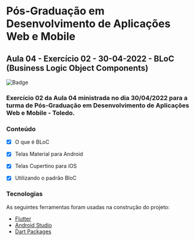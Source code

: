 # Pós-Graduação em Desenvolvimento de Aplicações Web e Mobile
## Aula 04 - Exercício 02 - 30-04-2022 - BLoC (Business Logic Object Components)

![Badge](https://img.shields.io/badge/Marcos%20Dias%20Vendramini-Flutter-blue)

### Exercício 02 da Aula 04 ministrada no dia 30/04/2022 para a turma de Pós-Graduação em Desenvolvimento de Aplicações Web e Mobile - Toledo.

### Conteúdo

- [x] O que é BLoC
- [x] Telas Material para Android
- [x] Telas Cupertino para iOS
- [x] Utilizando o padrão BloC


### Tecnologias

As seguintes ferramentas foram usadas na construção do projeto:

- [Flutter](https://flutter.dev/)
- [Android Studio](https://developer.android.com/studio)
- [Dart Packages](https://pub.dev/)
